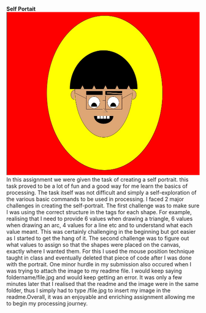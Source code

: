 **Self Portait**
![portrait](Self_Portrait.jpg)
In this assignment we were given the task of creating a self portrait. this task proved to be a lot of fun and a good way for me learn the basics of processing. 
The task itself was not difficult and simply a self-exploration of the various basic commands to be used in processing. I faced 2 major challenges in creating the self-portrait. The first challenge was to make sure I was using the correct structure in the tags for each shape. For example, realising that I need to provide 6 values when drawing a triangle, 6 values when drawing an arc, 4 values for a line etc and to understand what each value meant. This was certainly challenging in the beginning but got easier as I started to get the hang of it. The second challenge was to figure out what values to assign so that the shapes were placed on the canvas, exactly where I wanted them. For this I used the mouse position technique taught in class and eventually deleted that piece of code after I was done with the portrait. One minor hurdle in my submission also occured when I was trying to attach the image to my readme file. I would keep saying foldername/file.jpg and would keep getting an error. It was only a few minutes later that I realised that the readme and the image were in the same folder, thus I simply had to type /file.jpg to insert my image in the readme.Overall, it was an enjoyable and enriching assignment allowing me to begin my processing journey. 



